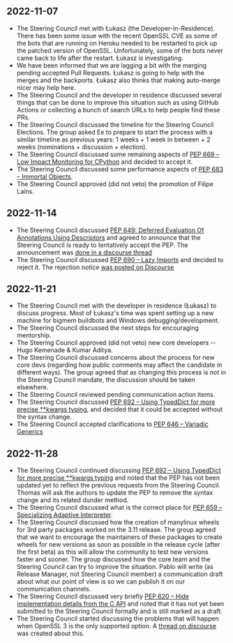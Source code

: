 ## 2022-11-07

- The Steering Council met with Łukasz  (the Developer-in-Residence). There has been some issue with the recent OpenSSL CVE as some of the bots that
  are running on Heroku needed to be restarted to pick up the patched version of
  OpenSSL. Unfortunately, some of the bots never came back to life after the
  restart. Łukasz is investigating.
- We have been informed that we are lagging a bit with the merging pending accepted Pull Requests.
  Łukasz is going to help with the merges and the backports. Łukasz also thinks
  that making auto-merge nicer may help here.
-  The Steering Council and the developer in residence
  discussed several things that can be done to improve this situation such as using GitHub Actions
  or collecting a bunch of search URLs to help people find these PRs.
- The Steering Council discussed the timeline for the Steering Council Elections. The group asked
  Ee to prepare to start the process with a similar timeline as previous years: 1
  weeks + 1 week in between + 2 weeks (nominations + discussion + election).
- The Steering Council discussed some remaining aspects of [PEP 669 – Low Impact
  Monitoring for CPython](https://peps.python.org/pep-0669/) and decided to accept
  it.
- The Steering Council discussed some performance aspects of [PEP 683 – Immortal Objects](https://peps.python.org/pep-0683/).
- The Steering Council approved (did not veto) the promotion of Filipe Laíns.

## 2022-11-14

- The Steering Council discussed [PEP 649: Deferred Evaluation Of Annotations Using Descriptors](https://www.python.org/dev/peps/pep-0649/)
  and agreed to announce that the Steering Council is ready to tentatively
  accept the PEP. The announcement was [done in a discourse
  thread](https://discuss.python.org/t/pep-649-deferred-evaluation-of-annotations-tentatively-accepted/21331)
- The Steering Council discussed [PEP 690 – Lazy Imports](https://peps.python.org/pep-0690/) and decided to reject it. The rejection
  notice [was posted on Discourse](https://discuss.python.org/t/pep-690-lazy-imports-again/19661/26)

## 2022-11-21

- The Steering Council met with the developer in residence (Łukasz) to discuss progress. Most
  of Łukasz's time was spent setting up a new machine for bigmem buildbots and
  Windows debugging/development.
- The Steering Council discussed the next steps for encouraging mentorship.
- The Steering Council approved (did not veto) new core developers -- Hugo Kemenade & Kumar Aditya.
- The Steering Council discussed concerns about the process for new core devs (regarding how
  public comments may affect the candidate in different ways). The group
  agreed that as changing this process is not in the Steering Council mandate, the discussion
  should be taken elsewhere.
- The Steering Council reviewed pending communication action items.
- The Steering Council discussed [PEP 692 – Using TypedDict for more precise **kwargs typing](https://peps.python.org/pep-0692/), and decided that it could be accepted without the syntax change. 
- The Steering Council accepted clarifications to [PEP 646 – Variadic Generics](https://peps.python.org/pep-0646/)

## 2022-11-28

- The Steering Council continued discussing [PEP 692 – Using TypedDict for more precise **kwargs typing](https://peps.python.org/pep-0692/)
  and noted that the PEP has not been updated yet to reflect the previous requests from the Steering Council. Thomas will ask the authors
  to update the PEP to remove the syntax change and its related dunder method.
- The Steering Council discussed what is the correct place for [PEP 659 – Specializing Adaptive Interpreter](https://peps.python.org/pep-0659/).
- The Steering Council discussed how the creation of manylinux wheels for 3rd party packages worked on the 3.11 release. The group agreed that
  we want to encourage the maintainers of these packages to create wheels for new versions as soon as possible in the release cycle (after the first
  beta) as this will allow the community to test new versions faster and sooner. The group discussed how the core team and the Steering Council
  can try to improve the situation. Pablo will write (as Release Manager, not Steering Council member) a communication draft about what our point
  of view is so we can publish it on our communication channels.
- The Steering Council discussed very briefly [PEP 620 – Hide implementation details from the C API](https://peps.python.org/pep-0620/) and noted that it
  has not yet been submitted to the Steering Council formally and is still marked as a draft. 
- The Steering Council started discussing the problems that will happen when OpenSSL 3 is the only supported option. A [thread on discourse](https://discuss.python.org/t/our-future-with-openssl/21486/73)
  was created about this.
